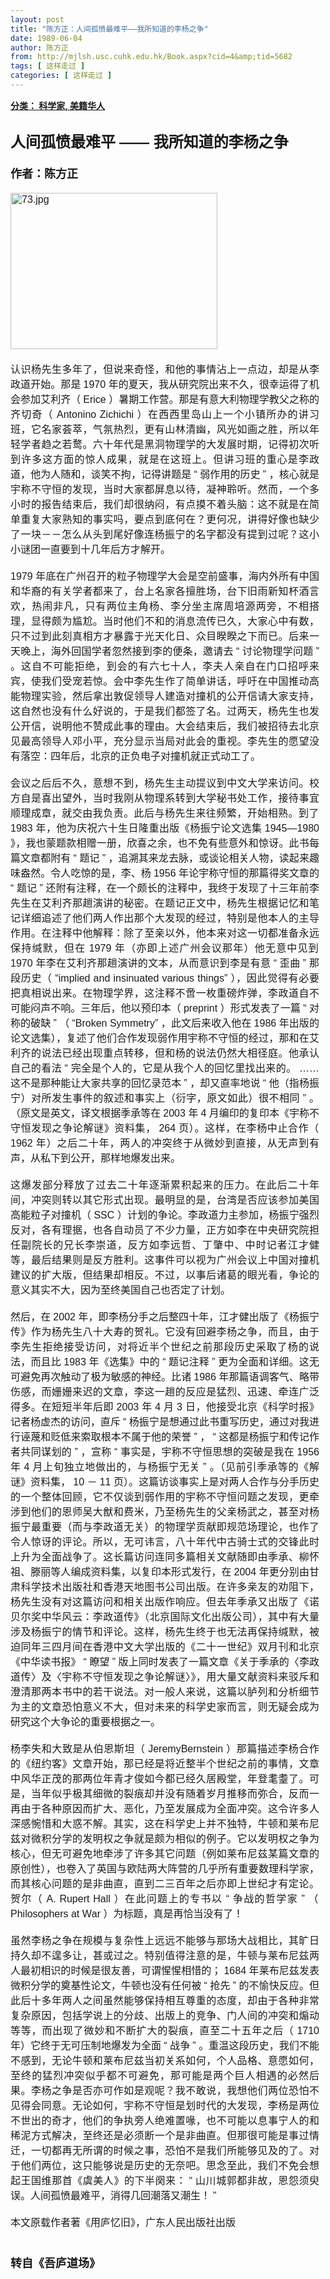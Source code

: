```yaml
---
layout: post
title: "陈方正：人间孤愤最难平——我所知道的李杨之争"
date: 1989-06-04
author: 陈方正
from: http://mjlsh.usc.cuhk.edu.hk/Book.aspx?cid=4&amp;tid=5682
tags: [ 这样走过 ]
categories: [ 这样走过 ]
---
```


<div style="margin: 15px 10px 10px 0px;">
<div>
<span id="ctl00_ContentPlaceHolder1_chapter1_SubjectLabel" style="font-weight:bold;text-decoration:underline;">
   分类： 科学家, 美籍华人
  </span>
</div>
<div>
<b>
<font size="5">
<br/>
</font>
</b>
</div>
<div>
<p class="p2" style='margin: 0px; text-align: justify; font-variant-numeric: normal; font-variant-east-asian: normal; font-stretch: normal; line-height: normal; font-family: "PingFang SC";'>
<b>
<font size="5">
<span class="s1" style="font-kerning: none;">
      人间孤愤最难平
     </span>
<span class="s2" style="font-variant-numeric: normal; font-variant-east-asian: normal; font-stretch: normal; line-height: normal; font-family: Helvetica; font-kerning: none;">
      ——
     </span>
<span class="s1" style="font-kerning: none;">
      我所知道的李杨之争
     </span>
</font>
</b>
</p>
<p class="p1" style="margin: 0px; text-align: justify; font-variant-numeric: normal; font-variant-east-asian: normal; font-stretch: normal; line-height: normal; font-family: Helvetica; min-height: 19px;">
<b>
<font size="4">
<span class="s1" style="font-kerning: none;">
</span>
<br/>
</font>
</b>
</p>
<p class="p2" style='margin: 0px; text-align: justify; font-variant-numeric: normal; font-variant-east-asian: normal; font-stretch: normal; line-height: normal; font-family: "PingFang SC";'>
<span class="s1" style="font-kerning: none;">
<b style="">
<font size="4">
      作者：陈方正
     </font>
</b>
</span>
</p>
<p class="p1" style="margin: 0px; text-align: justify; font-variant-numeric: normal; font-variant-east-asian: normal; font-stretch: normal; font-size: 16px; line-height: normal; font-family: Helvetica; min-height: 19px;">
<span class="s1" style="font-kerning: none;">
</span>
<br/>
</p>
<p class="p3" style="margin: 0px; text-align: justify; font-variant-numeric: normal; font-variant-east-asian: normal; font-stretch: normal; font-size: 16px; line-height: normal; font-family: Helvetica;">
<span class="s1" style="font-kerning: none;">
<img alt="73.jpg" border="0" height="250" src="http://mjlsh.usc.cuhk.edu.hk/medias/contents/5682/73.jpg" width="331"/>
</span>
</p>
<p class="p1" style="margin: 0px; text-align: justify; font-variant-numeric: normal; font-variant-east-asian: normal; font-stretch: normal; font-size: 16px; line-height: normal; font-family: Helvetica; min-height: 19px;">
<span class="s1" style="font-kerning: none;">
</span>
<br/>
</p>
<p class="p2" style='margin: 0px; text-align: justify; font-variant-numeric: normal; font-variant-east-asian: normal; font-stretch: normal; font-size: 16px; line-height: normal; font-family: "PingFang SC";'>
<span class="s1" style="font-kerning: none;">
    认识杨先生多年了，但说来奇怪，和他的事情沾上一点边，却是从李政道开始。那是
   </span>
<span class="s2" style="font-variant-numeric: normal; font-variant-east-asian: normal; font-stretch: normal; line-height: normal; font-family: Helvetica; font-kerning: none;">
    1970
   </span>
<span class="s1" style="font-kerning: none;">
    年的夏天，我从研究院出来不久，很幸运得了机会参加艾利齐（
   </span>
<span class="s2" style="font-variant-numeric: normal; font-variant-east-asian: normal; font-stretch: normal; line-height: normal; font-family: Helvetica; font-kerning: none;">
    Erice
   </span>
<span class="s1" style="font-kerning: none;">
    ）暑期工作营。那是有意大利物理学教父之称的齐切奇（
   </span>
<span class="s2" style="font-variant-numeric: normal; font-variant-east-asian: normal; font-stretch: normal; line-height: normal; font-family: Helvetica; font-kerning: none;">
    Antonino Zichichi
   </span>
<span class="s1" style="font-kerning: none;">
    ）在西西里岛山上一个小镇所办的讲习班，它名家荟萃，气氛热烈，更有山林清幽，风光如画之胜，所以年轻学者趋之若鹜。六十年代是黑洞物理学的大发展时期，记得初次听到许多这方面的惊人成果，就是在这班上。但讲习班的重心是李政道，他为人随和，谈笑不拘，记得讲题是
   </span>
<span class="s2" style="font-variant-numeric: normal; font-variant-east-asian: normal; font-stretch: normal; line-height: normal; font-family: Helvetica; font-kerning: none;">
    “
   </span>
<span class="s1" style="font-kerning: none;">
    弱作用的历史
   </span>
<span class="s2" style="font-variant-numeric: normal; font-variant-east-asian: normal; font-stretch: normal; line-height: normal; font-family: Helvetica; font-kerning: none;">
    ”
   </span>
<span class="s1" style="font-kerning: none;">
    ，核心就是宇称不守恒的发现，当时大家都屏息以待，凝神聆听。然而，一个多小时的报告结束后，我们却很纳闷，有点摸不着头脑：这不就是在简单重复大家熟知的事实吗，要点到底何在？更何况，讲得好像也缺少了一块－－怎么从头到尾好像连杨振宁的名字都没有提到过呢？这小小谜团一直要到十几年后方才解开。
   </span>
</p>
<p class="p1" style="margin: 0px; text-align: justify; font-variant-numeric: normal; font-variant-east-asian: normal; font-stretch: normal; font-size: 16px; line-height: normal; font-family: Helvetica; min-height: 19px;">
<span class="s1" style="font-kerning: none;">
</span>
<br/>
</p>
<p class="p2" style='margin: 0px; text-align: justify; font-variant-numeric: normal; font-variant-east-asian: normal; font-stretch: normal; font-size: 16px; line-height: normal; font-family: "PingFang SC";'>
<span class="s2" style="font-variant-numeric: normal; font-variant-east-asian: normal; font-stretch: normal; line-height: normal; font-family: Helvetica; font-kerning: none;">
    1979
   </span>
<span class="s1" style="font-kerning: none;">
    年底在广州召开的粒子物理学大会是空前盛事，海内外所有中国和华裔的有关学者都来了，台上名家各擅胜场，台下旧雨新知杯酒言欢，热闹非凡，只有两位主角杨、李分坐主席周培源两旁，不相搭理，显得颇为尴尬。当时他们不和的消息流传已久，大家心中有数，只不过到此刻真相方才暴露于光天化日、众目睽睽之下而已。后来一天晚上，海外回国学者忽然接到李的便条，邀请去
   </span>
<span class="s2" style="font-variant-numeric: normal; font-variant-east-asian: normal; font-stretch: normal; line-height: normal; font-family: Helvetica; font-kerning: none;">
    “
   </span>
<span class="s1" style="font-kerning: none;">
    讨论物理学问题
   </span>
<span class="s2" style="font-variant-numeric: normal; font-variant-east-asian: normal; font-stretch: normal; line-height: normal; font-family: Helvetica; font-kerning: none;">
    ”
   </span>
<span class="s1" style="font-kerning: none;">
    。这自不可能拒绝，到会的有六七十人，李夫人亲自在门口招呼来宾，使我们受宠若惊。会中李先生作了简单讲话，呼吁在中国推动高能物理实验，然后拿出敦促领导人建造对撞机的公开信请大家支持，这自然也没有什么好说的，于是我们都签了名。过两天，杨先生也发公开信，说明他不赞成此事的理由。大会结束后，我们被招待去北京见最高领导人邓小平，充分显示当局对此会的重视。李先生的愿望没有落空：四年后，北京的正负电子对撞机就正式动工了。
   </span>
</p>
<p class="p1" style="margin: 0px; text-align: justify; font-variant-numeric: normal; font-variant-east-asian: normal; font-stretch: normal; font-size: 16px; line-height: normal; font-family: Helvetica; min-height: 19px;">
<span class="s1" style="font-kerning: none;">
</span>
<br/>
</p>
<p class="p2" style='margin: 0px; text-align: justify; font-variant-numeric: normal; font-variant-east-asian: normal; font-stretch: normal; font-size: 16px; line-height: normal; font-family: "PingFang SC";'>
<span class="s1" style="font-kerning: none;">
    会议之后后不久，意想不到，杨先生主动提议到中文大学来访问。校方自是喜出望外，当时我刚从物理系转到大学秘书处工作，接待事宜顺理成章，就交由我负责。此后与杨先生来往频繁，开始相熟。到了
   </span>
<span class="s2" style="font-variant-numeric: normal; font-variant-east-asian: normal; font-stretch: normal; line-height: normal; font-family: Helvetica; font-kerning: none;">
    1983
   </span>
<span class="s1" style="font-kerning: none;">
    年，他为庆祝六十生日隆重出版《杨振宁论文选集
   </span>
<span class="s2" style="font-variant-numeric: normal; font-variant-east-asian: normal; font-stretch: normal; line-height: normal; font-family: Helvetica; font-kerning: none;">
    1945—1980
   </span>
<span class="s1" style="font-kerning: none;">
    》，我也蒙题款相赠一册，欣喜之余，也不免有些意外和惊讶。此书每篇文章都附有
   </span>
<span class="s2" style="font-variant-numeric: normal; font-variant-east-asian: normal; font-stretch: normal; line-height: normal; font-family: Helvetica; font-kerning: none;">
    “
   </span>
<span class="s1" style="font-kerning: none;">
    题记
   </span>
<span class="s2" style="font-variant-numeric: normal; font-variant-east-asian: normal; font-stretch: normal; line-height: normal; font-family: Helvetica; font-kerning: none;">
    ”
   </span>
<span class="s1" style="font-kerning: none;">
    ，追溯其来龙去脉，或谈论相关人物，读起来趣味盎然。令人吃惊的是，李、杨
   </span>
<span class="s2" style="font-variant-numeric: normal; font-variant-east-asian: normal; font-stretch: normal; line-height: normal; font-family: Helvetica; font-kerning: none;">
    1956
   </span>
<span class="s1" style="font-kerning: none;">
    年论宇称守恒的那篇得奖文章的
   </span>
<span class="s2" style="font-variant-numeric: normal; font-variant-east-asian: normal; font-stretch: normal; line-height: normal; font-family: Helvetica; font-kerning: none;">
    “
   </span>
<span class="s1" style="font-kerning: none;">
    题记
   </span>
<span class="s2" style="font-variant-numeric: normal; font-variant-east-asian: normal; font-stretch: normal; line-height: normal; font-family: Helvetica; font-kerning: none;">
    ”
   </span>
<span class="s1" style="font-kerning: none;">
    还附有注释，在一个颇长的注释中，我终于发现了十三年前李先生在艾利齐那趟演讲的秘密。在题记正文中，杨先生根据记忆和笔记详细追述了他们两人作出那个大发现的经过，特别是他本人的主导作用。在注释中他解释：除了至亲以外，他本来对这一切都准备永远保持缄默，但在
   </span>
<span class="s2" style="font-variant-numeric: normal; font-variant-east-asian: normal; font-stretch: normal; line-height: normal; font-family: Helvetica; font-kerning: none;">
    1979
   </span>
<span class="s1" style="font-kerning: none;">
    年（亦即上述广州会议那年）他无意中见到
   </span>
<span class="s2" style="font-variant-numeric: normal; font-variant-east-asian: normal; font-stretch: normal; line-height: normal; font-family: Helvetica; font-kerning: none;">
    1970
   </span>
<span class="s1" style="font-kerning: none;">
    年李在艾利齐那趟演讲的文本，从而意识到李是有意
   </span>
<span class="s2" style="font-variant-numeric: normal; font-variant-east-asian: normal; font-stretch: normal; line-height: normal; font-family: Helvetica; font-kerning: none;">
    “
   </span>
<span class="s1" style="font-kerning: none;">
    歪曲
   </span>
<span class="s2" style="font-variant-numeric: normal; font-variant-east-asian: normal; font-stretch: normal; line-height: normal; font-family: Helvetica; font-kerning: none;">
    ”
   </span>
<span class="s1" style="font-kerning: none;">
    那段历史（
   </span>
<span class="s2" style="font-variant-numeric: normal; font-variant-east-asian: normal; font-stretch: normal; line-height: normal; font-family: Helvetica; font-kerning: none;">
    “implied and insinuated various things”
   </span>
<span class="s1" style="font-kerning: none;">
    ），因此觉得有必要把真相说出来。在物理学界，这注释不啻一枚重磅炸弹，李政道自不可能闷声不响。三年后，他以预印本（
   </span>
<span class="s2" style="font-variant-numeric: normal; font-variant-east-asian: normal; font-stretch: normal; line-height: normal; font-family: Helvetica; font-kerning: none;">
    preprint
   </span>
<span class="s1" style="font-kerning: none;">
    ）形式发表了一篇
   </span>
<span class="s2" style="font-variant-numeric: normal; font-variant-east-asian: normal; font-stretch: normal; line-height: normal; font-family: Helvetica; font-kerning: none;">
    “
   </span>
<span class="s1" style="font-kerning: none;">
    对称的破缺
   </span>
<span class="s2" style="font-variant-numeric: normal; font-variant-east-asian: normal; font-stretch: normal; line-height: normal; font-family: Helvetica; font-kerning: none;">
    ”
   </span>
<span class="s1" style="font-kerning: none;">
    （
   </span>
<span class="s2" style="font-variant-numeric: normal; font-variant-east-asian: normal; font-stretch: normal; line-height: normal; font-family: Helvetica; font-kerning: none;">
    “Broken Symmetry”
   </span>
<span class="s1" style="font-kerning: none;">
    ，此文后来收入他在
   </span>
<span class="s2" style="font-variant-numeric: normal; font-variant-east-asian: normal; font-stretch: normal; line-height: normal; font-family: Helvetica; font-kerning: none;">
    1986
   </span>
<span class="s1" style="font-kerning: none;">
    年出版的论文选集），复述了他们合作发现弱作用宇称不守恒的经过，那和在艾利齐的说法已经出现重点转移，但和杨的说法仍然大相径庭。他承认自己的看法
   </span>
<span class="s2" style="font-variant-numeric: normal; font-variant-east-asian: normal; font-stretch: normal; line-height: normal; font-family: Helvetica; font-kerning: none;">
    “
   </span>
<span class="s1" style="font-kerning: none;">
    完全是个人的，它是从我个人的回忆里找出来的。
   </span>
<span class="s2" style="font-variant-numeric: normal; font-variant-east-asian: normal; font-stretch: normal; line-height: normal; font-family: Helvetica; font-kerning: none;">
    ……
   </span>
<span class="s1" style="font-kerning: none;">
    这不是那种能让大家共享的回忆录范本
   </span>
<span class="s2" style="font-variant-numeric: normal; font-variant-east-asian: normal; font-stretch: normal; line-height: normal; font-family: Helvetica; font-kerning: none;">
    ”
   </span>
<span class="s1" style="font-kerning: none;">
    ，却又直率地说
   </span>
<span class="s2" style="font-variant-numeric: normal; font-variant-east-asian: normal; font-stretch: normal; line-height: normal; font-family: Helvetica; font-kerning: none;">
    “
   </span>
<span class="s1" style="font-kerning: none;">
    他（指杨振宁）对所发生事件的叙述和事实上（衍字，原文如此）很不相同
   </span>
<span class="s2" style="font-variant-numeric: normal; font-variant-east-asian: normal; font-stretch: normal; line-height: normal; font-family: Helvetica; font-kerning: none;">
    ”
   </span>
<span class="s1" style="font-kerning: none;">
    。（原文是英文，译文根据季承等在
   </span>
<span class="s2" style="font-variant-numeric: normal; font-variant-east-asian: normal; font-stretch: normal; line-height: normal; font-family: Helvetica; font-kerning: none;">
    2003
   </span>
<span class="s1" style="font-kerning: none;">
    年
   </span>
<span class="s2" style="font-variant-numeric: normal; font-variant-east-asian: normal; font-stretch: normal; line-height: normal; font-family: Helvetica; font-kerning: none;">
    4
   </span>
<span class="s1" style="font-kerning: none;">
    月编印的复印本《宇称不守恒发现之争论解谜》资料集，
   </span>
<span class="s2" style="font-variant-numeric: normal; font-variant-east-asian: normal; font-stretch: normal; line-height: normal; font-family: Helvetica; font-kerning: none;">
    264
   </span>
<span class="s1" style="font-kerning: none;">
    页）。这样，在李杨中止合作（
   </span>
<span class="s2" style="font-variant-numeric: normal; font-variant-east-asian: normal; font-stretch: normal; line-height: normal; font-family: Helvetica; font-kerning: none;">
    1962
   </span>
<span class="s1" style="font-kerning: none;">
    年）之后二十年，两人的冲突终于从微妙到直接，从无声到有声，从私下到公开，那样地爆发出来。
   </span>
</p>
<p class="p1" style="margin: 0px; text-align: justify; font-variant-numeric: normal; font-variant-east-asian: normal; font-stretch: normal; font-size: 16px; line-height: normal; font-family: Helvetica; min-height: 19px;">
<span class="s1" style="font-kerning: none;">
</span>
<br/>
</p>
<p class="p2" style='margin: 0px; text-align: justify; font-variant-numeric: normal; font-variant-east-asian: normal; font-stretch: normal; font-size: 16px; line-height: normal; font-family: "PingFang SC";'>
<span class="s1" style="font-kerning: none;">
    这爆发部分释放了过去二十年逐渐累积起来的压力。在此后二十年间，冲突则转以其它形式出现。最明显的是，台湾是否应该参加美国高能粒子对撞机（
   </span>
<span class="s2" style="font-variant-numeric: normal; font-variant-east-asian: normal; font-stretch: normal; line-height: normal; font-family: Helvetica; font-kerning: none;">
    SSC
   </span>
<span class="s1" style="font-kerning: none;">
    ）计划的争论。李政道力主参加，杨振宁强烈反对，各有理据，也各自动员了不少力量，正方如李在中央研究院担任副院长的兄长李崇道，反方如李远哲、丁肇中、中时记者江才健等，最后结果则是反方胜利。这事件可以视为广州会议上中国对撞机建议的扩大版，但结果却相反。不过，以事后诸葛的眼光看，争论的意义其实不大，因为至终美国自己也否定了计划。
   </span>
</p>
<p class="p1" style="margin: 0px; text-align: justify; font-variant-numeric: normal; font-variant-east-asian: normal; font-stretch: normal; font-size: 16px; line-height: normal; font-family: Helvetica; min-height: 19px;">
<span class="s1" style="font-kerning: none;">
</span>
<br/>
</p>
<p class="p2" style='margin: 0px; text-align: justify; font-variant-numeric: normal; font-variant-east-asian: normal; font-stretch: normal; font-size: 16px; line-height: normal; font-family: "PingFang SC";'>
<span class="s1" style="font-kerning: none;">
    然后，在
   </span>
<span class="s2" style="font-variant-numeric: normal; font-variant-east-asian: normal; font-stretch: normal; line-height: normal; font-family: Helvetica; font-kerning: none;">
    2002
   </span>
<span class="s1" style="font-kerning: none;">
    年，即李杨分手之后整四十年，江才健出版了《杨振宁传》作为杨先生八十大寿的贺礼。它没有回避李杨之争，而且，由于李先生拒绝接受访问，对将近半个世纪之前那段历史采取了杨的说法，而且比
   </span>
<span class="s2" style="font-variant-numeric: normal; font-variant-east-asian: normal; font-stretch: normal; line-height: normal; font-family: Helvetica; font-kerning: none;">
    1983
   </span>
<span class="s1" style="font-kerning: none;">
    年《选集》中的
   </span>
<span class="s2" style="font-variant-numeric: normal; font-variant-east-asian: normal; font-stretch: normal; line-height: normal; font-family: Helvetica; font-kerning: none;">
    “
   </span>
<span class="s1" style="font-kerning: none;">
    题记注释
   </span>
<span class="s2" style="font-variant-numeric: normal; font-variant-east-asian: normal; font-stretch: normal; line-height: normal; font-family: Helvetica; font-kerning: none;">
    ”
   </span>
<span class="s1" style="font-kerning: none;">
    更为全面和详细。这无可避免再次触动了极为敏感的神经。比诸
   </span>
<span class="s2" style="font-variant-numeric: normal; font-variant-east-asian: normal; font-stretch: normal; line-height: normal; font-family: Helvetica; font-kerning: none;">
    1986
   </span>
<span class="s1" style="font-kerning: none;">
    年那篇语调客气、略带伤感，而姗姗来迟的文章，李这一趟的反应是猛烈、迅速、牵连广泛得多。在短短半年后即
   </span>
<span class="s2" style="font-variant-numeric: normal; font-variant-east-asian: normal; font-stretch: normal; line-height: normal; font-family: Helvetica; font-kerning: none;">
    2003
   </span>
<span class="s1" style="font-kerning: none;">
    年
   </span>
<span class="s2" style="font-variant-numeric: normal; font-variant-east-asian: normal; font-stretch: normal; line-height: normal; font-family: Helvetica; font-kerning: none;">
    4
   </span>
<span class="s1" style="font-kerning: none;">
    月
   </span>
<span class="s2" style="font-variant-numeric: normal; font-variant-east-asian: normal; font-stretch: normal; line-height: normal; font-family: Helvetica; font-kerning: none;">
    3
   </span>
<span class="s1" style="font-kerning: none;">
    日，他接受北京《科学时报》记者杨虚杰的访问，直斥
   </span>
<span class="s2" style="font-variant-numeric: normal; font-variant-east-asian: normal; font-stretch: normal; line-height: normal; font-family: Helvetica; font-kerning: none;">
    “
   </span>
<span class="s1" style="font-kerning: none;">
    杨振宁是想通过此书重写历史，通过对我进行诬蔑和贬低来索取根本不属于他的荣誉
   </span>
<span class="s2" style="font-variant-numeric: normal; font-variant-east-asian: normal; font-stretch: normal; line-height: normal; font-family: Helvetica; font-kerning: none;">
    ”
   </span>
<span class="s1" style="font-kerning: none;">
    ，
   </span>
<span class="s2" style="font-variant-numeric: normal; font-variant-east-asian: normal; font-stretch: normal; line-height: normal; font-family: Helvetica; font-kerning: none;">
    “
   </span>
<span class="s1" style="font-kerning: none;">
    这都是杨振宁和传记作者共同谋划的
   </span>
<span class="s2" style="font-variant-numeric: normal; font-variant-east-asian: normal; font-stretch: normal; line-height: normal; font-family: Helvetica; font-kerning: none;">
    ”
   </span>
<span class="s1" style="font-kerning: none;">
    ，宣称
   </span>
<span class="s2" style="font-variant-numeric: normal; font-variant-east-asian: normal; font-stretch: normal; line-height: normal; font-family: Helvetica; font-kerning: none;">
    “
   </span>
<span class="s1" style="font-kerning: none;">
    事实是，宇称不守恒思想的突破是我在
   </span>
<span class="s2" style="font-variant-numeric: normal; font-variant-east-asian: normal; font-stretch: normal; line-height: normal; font-family: Helvetica; font-kerning: none;">
    1956
   </span>
<span class="s1" style="font-kerning: none;">
    年
   </span>
<span class="s2" style="font-variant-numeric: normal; font-variant-east-asian: normal; font-stretch: normal; line-height: normal; font-family: Helvetica; font-kerning: none;">
    4
   </span>
<span class="s1" style="font-kerning: none;">
    月上旬独立地做出的，与杨振宁无关
   </span>
<span class="s2" style="font-variant-numeric: normal; font-variant-east-asian: normal; font-stretch: normal; line-height: normal; font-family: Helvetica; font-kerning: none;">
    ”
   </span>
<span class="s1" style="font-kerning: none;">
    。（见前引季承等的《解谜》资料集，
   </span>
<span class="s2" style="font-variant-numeric: normal; font-variant-east-asian: normal; font-stretch: normal; line-height: normal; font-family: Helvetica; font-kerning: none;">
    10
   </span>
<span class="s1" style="font-kerning: none;">
    －
   </span>
<span class="s2" style="font-variant-numeric: normal; font-variant-east-asian: normal; font-stretch: normal; line-height: normal; font-family: Helvetica; font-kerning: none;">
    11
   </span>
<span class="s1" style="font-kerning: none;">
    页）。这篇访谈事实上是对两人合作与分手历史的一个整体回顾，它不仅谈到弱作用的宇称不守恒问题之发现，更牵涉到他们的恩师吴大猷和费米，乃至杨先生的父亲杨武之，甚至对杨振宁最重要（而与李政道无关）的物理学贡献即规范场理论，也作了令人惊讶的评论。所以，无可讳言，八十年代中古骑士式的交锋此时上升为全面战争了。这长篇访问连同多篇相关文献随即由季承、柳怀祖、滕丽等人编成资料集，以复印本形式发行，在
   </span>
<span class="s2" style="font-variant-numeric: normal; font-variant-east-asian: normal; font-stretch: normal; line-height: normal; font-family: Helvetica; font-kerning: none;">
    2004
   </span>
<span class="s1" style="font-kerning: none;">
    年更分别由甘肃科学技术出版社和香港天地图书公司出版。在许多亲友的劝阻下，杨先生没有对这篇访问和相关出版作响应。但去年季承又出版了《诺贝尔奖中华风云：李政道传》（北京国际文化出版公司），其中有大量涉及杨振宁的情节和评论。这样，杨先生终于也无法再保持缄默，被迫同年三四月间在香港中文大学出版的《二十一世纪》双月刊和北京《中华读书报》
   </span>
<span class="s2" style="font-variant-numeric: normal; font-variant-east-asian: normal; font-stretch: normal; line-height: normal; font-family: Helvetica; font-kerning: none;">
    “
   </span>
<span class="s1" style="font-kerning: none;">
    瞭望
   </span>
<span class="s2" style="font-variant-numeric: normal; font-variant-east-asian: normal; font-stretch: normal; line-height: normal; font-family: Helvetica; font-kerning: none;">
    ”
   </span>
<span class="s1" style="font-kerning: none;">
    版上同时发表了一篇文章《关于季承的〈李政道传〉及〈宇称不守恒发现之争论解谜〉》，用大量文献资料来驳斥和澄清那两本书中的若干说法。对一般人来说，这篇以胪列和分析细节为主的文章恐怕意义不大，但对未来的科学史家而言，则无疑会成为研究这个大争论的重要根据之一。
   </span>
</p>
<p class="p1" style="margin: 0px; text-align: justify; font-variant-numeric: normal; font-variant-east-asian: normal; font-stretch: normal; font-size: 16px; line-height: normal; font-family: Helvetica; min-height: 19px;">
<span class="s1" style="font-kerning: none;">
</span>
<br/>
</p>
<p class="p2" style='margin: 0px; text-align: justify; font-variant-numeric: normal; font-variant-east-asian: normal; font-stretch: normal; font-size: 16px; line-height: normal; font-family: "PingFang SC";'>
<span class="s1" style="font-kerning: none;">
    杨李失和大致是从伯恩斯坦（
   </span>
<span class="s2" style="font-variant-numeric: normal; font-variant-east-asian: normal; font-stretch: normal; line-height: normal; font-family: Helvetica; font-kerning: none;">
    JeremyBernstein
   </span>
<span class="s1" style="font-kerning: none;">
    ）那篇描述李杨合作的《纽约客》文章开始，那已经是将近整半个世纪之前的事情，文章中风华正茂的那两位年青才俊如今都已经久居殿堂，年登耄耋了。可是，当年似乎极其细微的裂痕却并没有随着岁月推移而弥合，反而一再由于各种原因而扩大、恶化，乃至发展成为全面冲突。这令许多人深感惋惜和大惑不解。其实，这在科学史上并不独特，牛顿和莱布尼兹对微积分学的发明权之争就是颇为相似的例子。它以发明权之争为核心，但无可避免地牵涉了许多其它问题（例如莱布尼兹某篇文章的原创性），也卷入了英国与欧陆两大阵营的几乎所有重要数理科学家，而其核心问题的是非曲直，直到二三百年之后亦即上世纪才有定论。贺尔（
   </span>
<span class="s2" style="font-variant-numeric: normal; font-variant-east-asian: normal; font-stretch: normal; line-height: normal; font-family: Helvetica; font-kerning: none;">
    A. Rupert Hall
   </span>
<span class="s1" style="font-kerning: none;">
    ）在此问题上的专书以
   </span>
<span class="s2" style="font-variant-numeric: normal; font-variant-east-asian: normal; font-stretch: normal; line-height: normal; font-family: Helvetica; font-kerning: none;">
    “
   </span>
<span class="s1" style="font-kerning: none;">
    争战的哲学家
   </span>
<span class="s2" style="font-variant-numeric: normal; font-variant-east-asian: normal; font-stretch: normal; line-height: normal; font-family: Helvetica; font-kerning: none;">
    ”
   </span>
<span class="s1" style="font-kerning: none;">
    （
   </span>
<span class="s2" style="font-variant-numeric: normal; font-variant-east-asian: normal; font-stretch: normal; line-height: normal; font-family: Helvetica; font-kerning: none;">
    Philosophers at War
   </span>
<span class="s1" style="font-kerning: none;">
    ）为标题，真是再恰当没有了！
   </span>
</p>
<p class="p1" style="margin: 0px; text-align: justify; font-variant-numeric: normal; font-variant-east-asian: normal; font-stretch: normal; font-size: 16px; line-height: normal; font-family: Helvetica; min-height: 19px;">
<span class="s1" style="font-kerning: none;">
</span>
<br/>
</p>
<p class="p2" style='margin: 0px; text-align: justify; font-variant-numeric: normal; font-variant-east-asian: normal; font-stretch: normal; font-size: 16px; line-height: normal; font-family: "PingFang SC";'>
<span class="s1" style="font-kerning: none;">
    虽然李杨之争在规模与复杂性上远远不能够与那场大战相比，其旷日持久却不遑多让，甚或过之。特别值得注意的是，牛顿与莱布尼兹两人最初相识的时候是很友善，可谓惺惺相惜的；
   </span>
<span class="s2" style="font-variant-numeric: normal; font-variant-east-asian: normal; font-stretch: normal; line-height: normal; font-family: Helvetica; font-kerning: none;">
    1684
   </span>
<span class="s1" style="font-kerning: none;">
    年莱布尼兹发表微积分学的奠基性论文，牛顿也没有任何被
   </span>
<span class="s2" style="font-variant-numeric: normal; font-variant-east-asian: normal; font-stretch: normal; line-height: normal; font-family: Helvetica; font-kerning: none;">
    “
   </span>
<span class="s1" style="font-kerning: none;">
    抢先
   </span>
<span class="s2" style="font-variant-numeric: normal; font-variant-east-asian: normal; font-stretch: normal; line-height: normal; font-family: Helvetica; font-kerning: none;">
    ”
   </span>
<span class="s1" style="font-kerning: none;">
    的不愉快反应。但此后十多年两人之间虽然能够保持相互尊重的态度，却由于各种非常复杂原因，包括学说上的分歧、出版上的竞争、门人间的冲突和煽动等等，而出现了微妙和不断扩大的裂痕，直至二十五年之后（
   </span>
<span class="s2" style="font-variant-numeric: normal; font-variant-east-asian: normal; font-stretch: normal; line-height: normal; font-family: Helvetica; font-kerning: none;">
    1710
   </span>
<span class="s1" style="font-kerning: none;">
    年）它终于无可压制地爆发为全面
   </span>
<span class="s2" style="font-variant-numeric: normal; font-variant-east-asian: normal; font-stretch: normal; line-height: normal; font-family: Helvetica; font-kerning: none;">
    “
   </span>
<span class="s1" style="font-kerning: none;">
    战争
   </span>
<span class="s2" style="font-variant-numeric: normal; font-variant-east-asian: normal; font-stretch: normal; line-height: normal; font-family: Helvetica; font-kerning: none;">
    ”
   </span>
<span class="s1" style="font-kerning: none;">
    。重温这段历史，我们不能不感到，无论牛顿和莱布尼兹当初关系如何，个人品格、意愿如何，至终的猛烈冲突似乎都不可避免，那可能是两个巨人相遇的必然后果。李杨之争是否亦可作如是观呢？我不敢说，我想他们两位恐怕不见得会同意。无论如何，宇称不守恒是划时代的大发现，李杨是两位不世出的奇才，他们的争执旁人绝难置喙，也不可能以息事宁人的和稀泥方式解决，至终还是必须断一个是非曲直。但那很可能是事过情迁，一切都再无所谓的时候之事，恐怕不是我们所能够见及的了。对于他们两位，这只能够说是历史的无奈吧。思念至此，我们不免会想起王国维那首《虞美人》的下半阕来：
   </span>
<span class="s2" style="font-variant-numeric: normal; font-variant-east-asian: normal; font-stretch: normal; line-height: normal; font-family: Helvetica; font-kerning: none;">
    “
   </span>
<span class="s1" style="font-kerning: none;">
    山川城郭都非故，恩怨须臾误。人间孤愤最难平，消得几回潮落又潮生！
   </span>
<span class="s2" style="font-variant-numeric: normal; font-variant-east-asian: normal; font-stretch: normal; line-height: normal; font-family: Helvetica; font-kerning: none;">
    ”
   </span>
</p>
<p class="p1" style="margin: 0px; text-align: justify; font-variant-numeric: normal; font-variant-east-asian: normal; font-stretch: normal; font-size: 16px; line-height: normal; font-family: Helvetica; min-height: 19px;">
<span class="s1" style="font-kerning: none;">
</span>
<br/>
</p>
<p class="p2" style='margin: 0px; text-align: justify; font-variant-numeric: normal; font-variant-east-asian: normal; font-stretch: normal; font-size: 16px; line-height: normal; font-family: "PingFang SC";'>
<span class="s1" style="font-kerning: none;">
    本文原载作者著《用庐忆旧》，广东人民出版社出版
   </span>
<span class="s2" style="font-variant-numeric: normal; font-variant-east-asian: normal; font-stretch: normal; line-height: normal; font-family: Helvetica; font-kerning: none;">
</span>
</p>
<p class="p1" style="margin: 0px; text-align: justify; font-variant-numeric: normal; font-variant-east-asian: normal; font-stretch: normal; font-size: 16px; line-height: normal; font-family: Helvetica; min-height: 19px;">
<span class="s1" style="font-kerning: none;">
</span>
<br/>
</p>
<p class="p1" style="margin: 0px; text-align: justify; font-variant-numeric: normal; font-variant-east-asian: normal; font-stretch: normal; line-height: normal; font-family: Helvetica; min-height: 19px;">
<b style="">
<font size="4">
<span class="s1" style="font-kerning: none;">
</span>
<br/>
</font>
</b>
</p>
<p class="p2" style='margin: 0px; text-align: justify; font-variant-numeric: normal; font-variant-east-asian: normal; font-stretch: normal; line-height: normal; font-family: "PingFang SC";'>
<span class="s1" style="font-kerning: none;">
<b style="">
<font size="4">
      转自《吾庐道场》
     </font>
</b>
</span>
</p>
</div>
</div>
